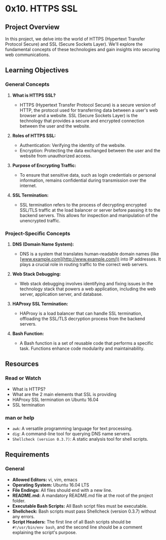 # 0x10. HTTPS SSL

## Project Overview

In this project, we delve into the world of HTTPS (Hypertext Transfer Protocol Secure) and SSL (Secure Sockets Layer). We'll explore the fundamental concepts of these technologies and gain insights into securing web communications.

## Learning Objectives

### General Concepts

1.  **What is HTTPS SSL?**
    
    -   HTTPS (Hypertext Transfer Protocol Secure) is a secure version of HTTP, the protocol used for transferring data between a user's web browser and a website. SSL (Secure Sockets Layer) is the technology that provides a secure and encrypted connection between the user and the website.
2.  **Roles of HTTPS SSL:**
    
    -   Authentication: Verifying the identity of the website.
    -   Encryption: Protecting the data exchanged between the user and the website from unauthorized access.
3.  **Purpose of Encrypting Traffic:**
    
    -   To ensure that sensitive data, such as login credentials or personal information, remains confidential during transmission over the internet.
4.  **SSL Termination:**
    
    -   SSL termination refers to the process of decrypting encrypted SSL/TLS traffic at the load balancer or server before passing it to the backend servers. This allows for inspection and manipulation of the unencrypted traffic.

### Project-Specific Concepts

1.  **DNS (Domain Name System):**
    
    -   DNS is a system that translates human-readable domain names (like [www.example.com](http://www.example.com/)) into IP addresses. It plays a crucial role in routing traffic to the correct web servers.
2.  **Web Stack Debugging:**
    
    -   Web stack debugging involves identifying and fixing issues in the technology stack that powers a web application, including the web server, application server, and database.
3.  **HAProxy SSL Termination:**
    
    -   HAProxy is a load balancer that can handle SSL termination, offloading the SSL/TLS decryption process from the backend servers.
4.  **Bash Function:**
    
    -   A Bash function is a set of reusable code that performs a specific task. Functions enhance code modularity and maintainability.

## Resources

### Read or Watch

-   What is HTTPS?
-   What are the 2 main elements that SSL is providing
-   HAProxy SSL termination on Ubuntu 16.04
-   SSL termination

### man or help

-   `awk`: A versatile programming language for text processing.
-   `dig`: A command-line tool for querying DNS name servers.
-   `Shellcheck (version 0.3.7)`: A static analysis tool for shell scripts.

## Requirements

### General

-   **Allowed Editors:** vi, vim, emacs
-   **Operating System:** Ubuntu 16.04 LTS
-   **File Endings:** All files should end with a new line.
-   **README.md:** A mandatory README.md file at the root of the project folder.
-   **Executable Bash Scripts:** All Bash script files must be executable.
-   **Shellcheck:** Bash scripts must pass Shellcheck (version 0.3.7) without any errors.
-   **Script Headers:** The first line of all Bash scripts should be `#!/usr/bin/env bash`, and the second line should be a comment explaining the script's purpose.